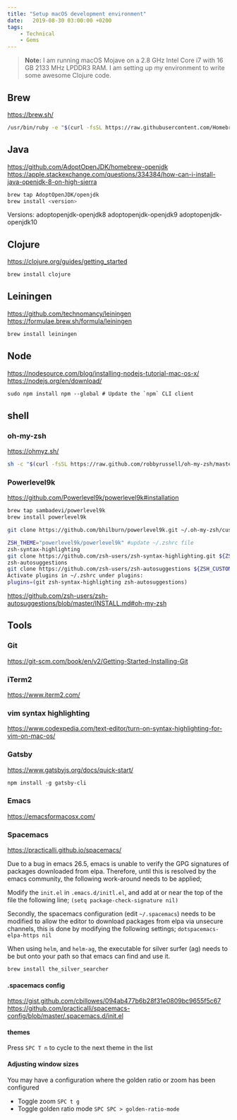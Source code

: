 ```yaml
---
title: "Setup macOS development environment"
date:   2019-08-30 03:00:00 +0200
tags:
    - Technical
    - Gems
---
```


> **Note:** I am running macOS Mojave on a 2.8 GHz Intel Core i7 with 16 GB 2133 MHz LPDDR3 RAM.
> I am setting up my environment to write some awesome Clojure code.

## Brew
https://brew.sh/

```bash
/usr/bin/ruby -e "$(curl -fsSL https://raw.githubusercontent.com/Homebrew/install/master/install)"
```

## Java
https://github.com/AdoptOpenJDK/homebrew-openjdk
https://apple.stackexchange.com/questions/334384/how-can-i-install-java-openjdk-8-on-high-sierra

```bash
brew tap AdoptOpenJDK/openjdk
brew install <version>
```

Versions:
adoptopenjdk-openjdk8
adoptopenjdk-openjdk9
adoptopenjdk-openjdk10

## Clojure
https://clojure.org/guides/getting_started

```bash
brew install clojure
```

## Leiningen
https://github.com/technomancy/leiningen
https://formulae.brew.sh/formula/leiningen

```bash
brew install leiningen
```

## Node
https://nodesource.com/blog/installing-nodejs-tutorial-mac-os-x/
https://nodejs.org/en/download/

```bash
sudo npm install npm --global # Update the `npm` CLI client
```

## shell

### oh-my-zsh
https://ohmyz.sh/

```bash
sh -c "$(curl -fsSL https://raw.github.com/robbyrussell/oh-my-zsh/master/tools/install.sh)"
```

### Powerlevel9k
https://github.com/Powerlevel9k/powerlevel9k#installation

```bash
brew tap sambadevi/powerlevel9k
brew install powerlevel9k
```

```bash
git clone https://github.com/bhilburn/powerlevel9k.git ~/.oh-my-zsh/custom/themes/powerlevel9k
```

```bash
ZSH_THEME="powerlevel9k/powerlevel9k" #update ~/.zshrc file
zsh-syntax-highlighting
git clone https://github.com/zsh-users/zsh-syntax-highlighting.git ${ZSH_CUSTOM:-~/.oh-my-zsh/custom}/plugins/zsh-syntax-highlighting
zsh-autosuggestions
git clone https://github.com/zsh-users/zsh-autosuggestions ${ZSH_CUSTOM:-~/.oh-my-zsh/custom}/plugins/zsh-autosuggestions
Activate plugins in ~/.zshrc under plugins:
plugins=(git zsh-syntax-highlighting zsh-autosuggestions)
```

https://github.com/zsh-users/zsh-autosuggestions/blob/master/INSTALL.md#oh-my-zsh

## Tools

### Git
https://git-scm.com/book/en/v2/Getting-Started-Installing-Git

### iTerm2
https://www.iterm2.com/

### vim syntax highlighting
https://www.codexpedia.com/text-editor/turn-on-syntax-highlighting-for-vim-on-mac-os/

### Gatsby
https://www.gatsbyjs.org/docs/quick-start/

```bash
npm install -g gatsby-cli
```

### Emacs
https://emacsformacosx.com/

### Spacemacs
https://practicalli.github.io/spacemacs/

Due to a bug in emacs 26.5, emacs is unable to verify the GPG signatures of packages downloaded from elpa.
Therefore, until this is resolved by the emacs community, the following work-around needs to be applied;

Modify the `init.el` in `.emacs.d/initl.el`, and add at or near the top of the file the following line;
`(setq package-check-signature nil)`

Secondly, the spacemacs configuration (edit `~/.spacemacs`) needs to be modified to allow the editor to download packages from elpa via unsecure channels, this is done by modifying the following settings;
`dotspacemacs-elpa-https nil`

When using `helm`, and `helm-ag`, the executable for silver surfer (ag) needs to be but onto your
path so that emacs can find and use it.

```bash
brew install the_silver_searcher
```

#### .spacemacs config
https://gist.github.com/cbillowes/094ab477b6b28f31e0809bc9655f5c67
https://github.com/practicalli/spacemacs-config/blob/master/.spacemacs.d/init.el

#### themes
Press `SPC T n` to cycle to the next theme in the list

#### Adjusting window sizes
You may have a configuration where the golden ratio or zoom has been configured

* Toggle zoom `SPC t g`
* Toggle golden ratio mode `SPC SPC > golden-ratio-mode`
